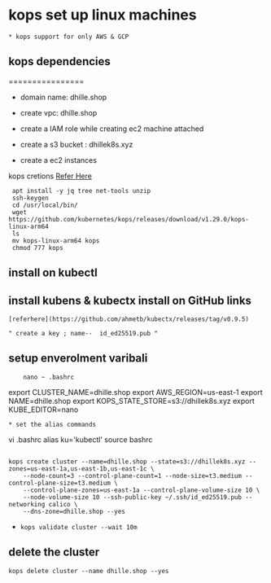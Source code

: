 # kops set up linux machines 
    * kops support for only AWS & GCP

## kops dependencies 
================

* domain name: dhille.shop
* create vpc: dhille.shop
* create a IAM role
    while creating ec2 machine attached 

* create a s3 bucket : dhillek8s.xyz
* create a ec2 instances

kops cretions [Refer Here](https://github.com/kubernetes/kops)
```
 apt install -y jq tree net-tools unzip  
 ssh-keygen
 cd /usr/local/bin/
 wget https://github.com/kubernetes/kops/releases/download/v1.29.0/kops-linux-arm64
 ls
 mv kops-linux-arm64 kops
 chmod 777 kops
```

##  install on kubectl 
## install kubens & kubectx install on GitHub links 
    [referhere](https://github.com/ahmetb/kubectx/releases/tag/v0.9.5)

    " create a key ; name--  id_ed25519.pub "

## setup enverolment varibali 

```
    nano ~ .bashrc
```

export CLUSTER_NAME=dhille.shop
export AWS_REGION=us-east-1
export NAME=dhille.shop
export KOPS_STATE_STORE=s3://dhillek8s.xyz
export KUBE_EDITOR=nano

```
* set the alias commands
```
vi .bashrc
alias ku='kubectl'
source bashrc
```

kops create cluster --name=dhille.shop --state=s3://dhillek8s.xyz --zones=us-east-1a,us-east-1b,us-east-1c \
    --node-count=3 --control-plane-count=1 --node-size=t3.medium --control-plane-size=t3.medium \
    --control-plane-zones=us-east-1a --control-plane-volume-size 10 \
    --node-volume-size 10 --ssh-public-key ~/.ssh/id_ed25519.pub --networking calico \
    --dns-zone=dhille.shop --yes
```
* `kops validate cluster --wait 10m`

## delete the cluster 
```
kops delete cluster --name dhille.shop --yes
```
